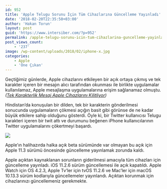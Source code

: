 ```yaml
---
id: 952
title: 'Apple Telugu Sorunu İçin Tüm Cihazlarına Güncelleme Yayınladı'
date: '2018-02-20T22:35:50+03:00'
author: 'Hakan Torun'
layout: post
guid: 'https://www.intersiber.com/?p=952'
permalink: /apple-telugu-sorunu-icin-tum-cihazlarina-guncelleme-yayinladi/
post_views_count:
    - '237'
image: /wp-content/uploads/2018/02/iphone-x.jpg
categories:
    - Apple
    - 'Öne Çıkan'
---
```


Geçtiğimiz günlerde, Apple cihazlarını etkileyen bir açık ortaya çıkmış ve tek karakter içeren bir mesajın alıcı tarafından okunması ile birlikte uygulamalar kullanılamaz, Apple mesajlaşma uygulamalarına erişim sağlanamaz olmuştu. *([Tek Karakterlik Mesaj Apple Cihazlarını Kilitliyor](https://www.intersiber.com/tek-karakterlik-mesaj-apple-cihazlarini-kilitliyor/))*

Hindistan’da konuşulan bir dilden, tek bir karakterin gönderilmesi sonucunda uygulamaların çökmesi açığın basit gibi görünse de ne kadar büyük etkilere sahip olduğunu gösterdi. Öyle ki, bir Twitter kullanıcısı Telugu karakteri içeren bir twit attı ve durumunu beğenen iPhone kullanıcılarının Twitter uygulamalarını çökertmeyi başardı.

![](https://www.intersiber.com/wp-content/uploads/2018/02/telugu-bug-twitter.jpg)

Apple’ın halihazırda halka açık beta sürümünde var olmayan bu açık için Apple 11.3 sürümü öncesinde güncelleme yayınlamak zorunda kaldı.

Apple açıktan kaynaklanan sorunların giderilmesi amacıyla tüm cihazları için güncelleme yayınladı. iOS 11.2.6 sürüm güncellemesi ile açık kapatıldı. Apple Watch için OS 4.2.3, Apple Tv’ler için tvOS 11.2.6 ve Mac’ler için macOS 10.13.3 sürüm kodlarıyla güncellemeler yayınlandı. Açıktan korunmak için cihazlarınızı güncellemeniz gerekmekte.